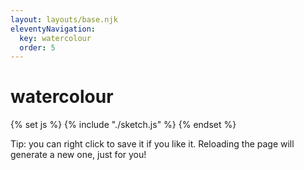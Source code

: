 ```yaml
---
layout: layouts/base.njk
eleventyNavigation:
  key: watercolour
  order: 5
---
```


# watercolour

{% set js %}
{% include "./sketch.js" %}
{% endset %}

<script src="https://cdn.jsdelivr.net/npm/p5@1.6.0/lib/p5.js"></script>

<script >
  {{ js | safe }} 
</script>

Tip: you can right click to save it if you like it. Reloading the page will generate a new one, just for you!

<div id="sketch"></div>
